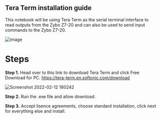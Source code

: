 ## Tera Term installation guide

This notebook will be using Tera Term as the serial terminal interface to read outputs from the Zybo Z7-20 and can also be used to send input commands to the Zybo Z7-20.

![image](https://user-images.githubusercontent.com/92703672/153706682-20dc42d9-77e6-487f-a248-fc58e8f6ddbb.png)

# Steps

<b>Step 1.</b> Head over to this link to download Tera Term and click Free Download for PC. https://tera-term.en.softonic.com/download

![Screenshot 2022-02-12 180242](https://user-images.githubusercontent.com/92703672/153706736-4ffe14f3-d985-4fcd-914a-ac9d7b45b4bc.png)

<b>Step 2.</b> Run the .exe file and allow download.

<b>Step 3.</b> Accept lisence agreements, choose standard installation, click next for everything else and install.
